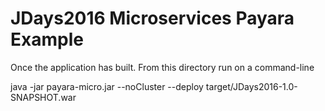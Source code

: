 # JDays2016 Microservices Payara Example

Once the application has built. From this directory run on a command-line

java -jar payara-micro.jar --noCluster --deploy target/JDays2016-1.0-SNAPSHOT.war
